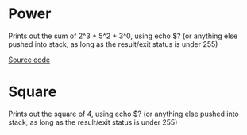 # Power
Prints out the sum of 2^3 + 5^2 + 3^0, using echo $? (or anything else pushed into stack, as long as the result/exit status is under 255)

[Source code](http://cvs.savannah.nongnu.org/viewvc/pgubook/pgubook/ProgrammingGroundUp/power.s?view=log)

# Square
Prints out the square of 4, using echo $? (or anything else pushed into stack, as long as the result/exit status is under 255)
